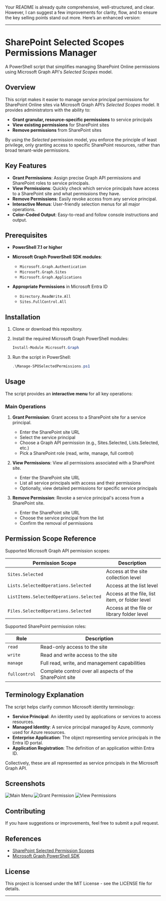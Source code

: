 Your README is already quite comprehensive, well-structured, and clear. However, I can suggest a few improvements for clarity, flow, and to ensure the key selling points stand out more. Here’s an enhanced version:

---

# SharePoint Selected Scopes Permissions Manager

A PowerShell script that simplifies managing SharePoint Online permissions using Microsoft Graph API's *Selected Scopes* model.

## Overview

This script makes it easier to manage service principal permissions for SharePoint Online sites via Microsoft Graph API’s *Selected Scopes* model. It provides administrators with the ability to:

* **Grant granular, resource-specific permissions** to service principals
* **View existing permissions** for SharePoint sites
* **Remove permissions** from SharePoint sites

By using the *Selected* permission model, you enforce the principle of least privilege, only granting access to specific SharePoint resources, rather than broad tenant-wide permissions.

## Key Features

* **Grant Permissions**: Assign precise Graph API permissions and SharePoint roles to service principals.
* **View Permissions**: Quickly check which service principals have access to a SharePoint site and what permissions they have.
* **Remove Permissions**: Easily revoke access from any service principal.
* **Interactive Menus**: User-friendly selection menus for all major operations.
* **Color-Coded Output**: Easy-to-read and follow console instructions and output.

## Prerequisites

* **PowerShell 7.1 or higher**
* **Microsoft Graph PowerShell SDK modules**:

  * `Microsoft.Graph.Authentication`
  * `Microsoft.Graph.Sites`
  * `Microsoft.Graph.Applications`
* **Appropriate Permissions** in Microsoft Entra ID

  * `Directory.ReadWrite.All`
  * `Sites.FullControl.All`

## Installation

1. Clone or download this repository.

2. Install the required Microsoft Graph PowerShell modules:

   ```powershell
   Install-Module Microsoft.Graph
   ```

3. Run the script in PowerShell:

   ```powershell
   .\Manage-SPOSelectedPermissions.ps1
   ```

## Usage

The script provides an **interactive menu** for all key operations:

### Main Operations

1. **Grant Permission**: Grant access to a SharePoint site for a service principal.

   * Enter the SharePoint site URL
   * Select the service principal
   * Choose a Graph API permission (e.g., Sites.Selected, Lists.Selected, etc.)
   * Pick a SharePoint role (read, write, manage, full control)

2. **View Permissions**: View all permissions associated with a SharePoint site.

   * Enter the SharePoint site URL
   * List all service principals with access and their permissions
   * Optionally, view detailed permissions for specific service principals

3. **Remove Permission**: Revoke a service principal's access from a SharePoint site.

   * Enter the SharePoint site URL
   * Choose the service principal from the list
   * Confirm the removal of permissions

## Permission Scope Reference

Supported Microsoft Graph API permission scopes:

| Permission Scope                        | Description                                    |
| --------------------------------------- | ---------------------------------------------- |
| `Sites.Selected`                        | Access at the site collection level            |
| `Lists.SelectedOperations.Selected`     | Access at the list level                       |
| `ListItems.SelectedOperations.Selected` | Access at the file, list item, or folder level |
| `Files.SelectedOperations.Selected`     | Access at the file or library folder level     |

Supported SharePoint permission roles:

| Role          | Description                                              |
| ------------- | -------------------------------------------------------- |
| `read`        | Read-only access to the site                             |
| `write`       | Read and write access to the site                        |
| `manage`      | Full read, write, and management capabilities            |
| `fullcontrol` | Complete control over all aspects of the SharePoint site |

## Terminology Explanation

The script helps clarify common Microsoft identity terminology:

* **Service Principal**: An identity used by applications or services to access resources.
* **Managed Identity**: A service principal managed by Azure, commonly used for Azure resources.
* **Enterprise Application**: The object representing service principals in the Entra ID portal.
* **Application Registration**: The definition of an application within Entra ID.

Collectively, these are all represented as service principals in the Microsoft Graph API.

## Screenshots

![Main Menu](https://example.com/screenshots/main-menu.png)
![Grant Permission](https://example.com/screenshots/grant-permission.png)
![View Permissions](https://example.com/screenshots/view-permissions.png)

## Contributing

If you have suggestions or improvements, feel free to submit a pull request.

## References

* [SharePoint Selected Permission Scopes](https://learn.microsoft.com/en-us/graph/permissions-selected-overview?tabs=http)
* [Microsoft Graph PowerShell SDK](https://github.com/microsoftgraph/msgraph-sdk-powershell)

## License

This project is licensed under the MIT License - see the LICENSE file for details.

---